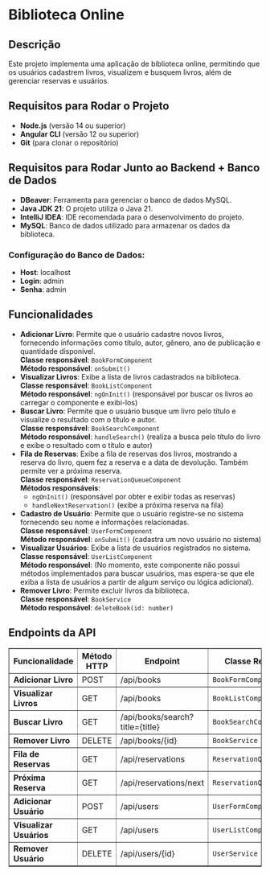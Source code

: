 <!DOCTYPE html>
<html lang="pt-br">
<head>
  <meta charset="UTF-8">
  <meta name="viewport" content="width=device-width, initial-scale=1.0">
  <title>Biblioteca Online</title>
</head>
<body>
  <h1>Biblioteca Online</h1>

  <h2>Descrição</h2>
  <p>
    Este projeto implementa uma aplicação de biblioteca online, permitindo que os usuários cadastrem livros, visualizem e busquem livros, além de gerenciar reservas e usuários.
  </p>

  <h2>Requisitos para Rodar o Projeto</h2>
  <ul>
    <li><strong>Node.js</strong> (versão 14 ou superior)</li>
    <li><strong>Angular CLI</strong> (versão 12 ou superior)</li>
    <li><strong>Git</strong> (para clonar o repositório)</li>
  </ul>

  <h2>Requisitos para Rodar Junto ao Backend + Banco de Dados</h2>
  <ul>
    <li><strong>DBeaver</strong>: Ferramenta para gerenciar o banco de dados MySQL.</li>
    <li><strong>Java JDK 21</strong>: O projeto utiliza o Java 21.</li>
    <li><strong>IntelliJ IDEA</strong>: IDE recomendada para o desenvolvimento do projeto.</li>
    <li><strong>MySQL</strong>: Banco de dados utilizado para armazenar os dados da biblioteca.</li>
  </ul>

  <h3>Configuração do Banco de Dados:</h3>
  <ul>
    <li><strong>Host</strong>: localhost</li>
    <li><strong>Login</strong>: admin</li>
    <li><strong>Senha</strong>: admin</li>
  </ul>

  <h2>Funcionalidades</h2>
  <ul>
    <li>
      <strong>Adicionar Livro</strong>: Permite que o usuário cadastre novos livros, fornecendo informações como título, autor, gênero, ano de publicação e quantidade disponível.<br>
      <strong>Classe responsável</strong>: <code>BookFormComponent</code><br>
      <strong>Método responsável</strong>: <code>onSubmit()</code>
    </li>
    <li>
      <strong>Visualizar Livros</strong>: Exibe a lista de livros cadastrados na biblioteca.<br>
      <strong>Classe responsável</strong>: <code>BookListComponent</code><br>
      <strong>Método responsável</strong>: <code>ngOnInit()</code> (responsável por buscar os livros ao carregar o componente e exibi-los)
    </li>
    <li>
      <strong>Buscar Livro</strong>: Permite que o usuário busque um livro pelo título e visualize o resultado com o título e autor.<br>
      <strong>Classe responsável</strong>: <code>BookSearchComponent</code><br>
      <strong>Método responsável</strong>: <code>handleSearch()</code> (realiza a busca pelo título do livro e exibe o resultado com o título e autor)
    </li>
    <li>
      <strong>Fila de Reservas</strong>: Exibe a fila de reservas dos livros, mostrando a reserva do livro, quem fez a reserva e a data de devolução. Também permite ver a próxima reserva.<br>
      <strong>Classe responsável</strong>: <code>ReservationQueueComponent</code><br>
      <strong>Métodos responsáveis</strong>: 
      <ul>
        <li><code>ngOnInit()</code> (responsável por obter e exibir todas as reservas)</li>
        <li><code>handleNextReservation()</code> (exibe a próxima reserva na fila)</li>
      </ul>
    </li>
    <li>
      <strong>Cadastro de Usuário</strong>: Permite que o usuário registre-se no sistema fornecendo seu nome e informações relacionadas.<br>
      <strong>Classe responsável</strong>: <code>UserFormComponent</code><br>
      <strong>Método responsável</strong>: <code>onSubmit()</code> (cadastra um novo usuário no sistema)
    </li>
    <li>
      <strong>Visualizar Usuários</strong>: Exibe a lista de usuários registrados no sistema.<br>
      <strong>Classe responsável</strong>: <code>UserListComponent</code><br>
      <strong>Método responsável</strong>: (No momento, este componente não possui métodos implementados para buscar usuários, mas espera-se que ele exiba a lista de usuários a partir de algum serviço ou lógica adicional).
    </li>
    <li>
      <strong>Remover Livro</strong>: Permite excluir livros da biblioteca.<br>
      <strong>Classe responsável</strong>: <code>BookService</code><br>
      <strong>Método responsável</strong>: <code>deleteBook(id: number)</code>
    </li>
  </ul>

  <h2>Endpoints da API</h2>
  <table border="1">
    <thead>
      <tr>
        <th>Funcionalidade</th>
        <th>Método HTTP</th>
        <th>Endpoint</th>
        <th>Classe Responsável</th>
      </tr>
    </thead>
    <tbody>
      <tr>
        <td><strong>Adicionar Livro</strong></td>
        <td>POST</td>
        <td>/api/books</td>
        <td><code>BookFormComponent</code></td>
      </tr>
      <tr>
        <td><strong>Visualizar Livros</strong></td>
        <td>GET</td>
        <td>/api/books</td>
        <td><code>BookListComponent</code></td>
      </tr>
      <tr>
        <td><strong>Buscar Livro</strong></td>
        <td>GET</td>
        <td>/api/books/search?title={title}</td>
        <td><code>BookSearchComponent</code></td>
      </tr>
      <tr>
        <td><strong>Remover Livro</strong></td>
        <td>DELETE</td>
        <td>/api/books/{id}</td>
        <td><code>BookService</code></td>
      </tr>
      <tr>
        <td><strong>Fila de Reservas</strong></td>
        <td>GET</td>
        <td>/api/reservations</td>
        <td><code>ReservationQueueComponent</code></td>
      </tr>
      <tr>
        <td><strong>Próxima Reserva</strong></td>
        <td>GET</td>
        <td>/api/reservations/next</td>
        <td><code>ReservationQueueComponent</code></td>
      </tr>
      <tr>
        <td><strong>Adicionar Usuário</strong></td>
        <td>POST</td>
        <td>/api/users</td>
        <td><code>UserFormComponent</code></td>
      </tr>
      <tr>
        <td><strong>Visualizar Usuários</strong></td>
        <td>GET</td>
        <td>/api/users</td>
        <td><code>UserListComponent</code></td>
      </tr>
      <tr>
        <td><strong>Remover Usuário</strong></td>
        <td>DELETE</td>
        <td>/api/users/{id}</td>
        <td><code>UserService</code></td>
      </tr>
    </tbody>
  </table>
</body>
</html>
